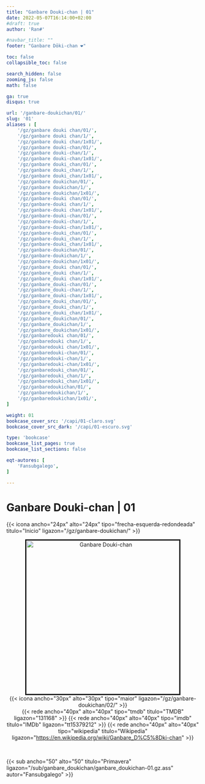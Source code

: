```yaml
---
title: "Ganbare Douki-chan | 01"
date: 2022-05-07T16:14:00+02:00
#draft: true
author: 'Ran#'

#navbar_title: ""
footer: "Ganbare Dōki-chan ❤️"

toc: false
collapsible_toc: false

search_hidden: false
zooming_js: false
math: false

ga: true
disqus: true

url: '/ganbare-doukichan/01/'
slug: '01'
aliases : [
    '/gz/ganbare douki chan/01/',
    '/gz/ganbare douki chan/1/',
    '/gz/ganbare douki chan/1x01/',
    '/gz/ganbare douki-chan/01/',
    '/gz/ganbare douki-chan/1/',
    '/gz/ganbare douki-chan/1x01/',
    '/gz/ganbare douki_chan/01/',
    '/gz/ganbare douki_chan/1/',
    '/gz/ganbare douki_chan/1x01/',
    '/gz/ganbare doukichan/01/',
    '/gz/ganbare doukichan/1/',
    '/gz/ganbare doukichan/1x01/',
    '/gz/ganbare-douki chan/01/',
    '/gz/ganbare-douki chan/1/',
    '/gz/ganbare-douki chan/1x01/',
    '/gz/ganbare-douki-chan/01/',
    '/gz/ganbare-douki-chan/1/',
    '/gz/ganbare-douki-chan/1x01/',
    '/gz/ganbare-douki_chan/01/',
    '/gz/ganbare-douki_chan/1/',
    '/gz/ganbare-douki_chan/1x01/',
    '/gz/ganbare-doukichan/01/',
    '/gz/ganbare-doukichan/1/',
    '/gz/ganbare-doukichan/1x01/',
    '/gz/ganbare_douki chan/01/',
    '/gz/ganbare_douki chan/1/',
    '/gz/ganbare_douki chan/1x01/',
    '/gz/ganbare_douki-chan/01/',
    '/gz/ganbare_douki-chan/1/',
    '/gz/ganbare_douki-chan/1x01/',
    '/gz/ganbare_douki_chan/01/',
    '/gz/ganbare_douki_chan/1/',
    '/gz/ganbare_douki_chan/1x01/',
    '/gz/ganbare_doukichan/01/',
    '/gz/ganbare_doukichan/1/',
    '/gz/ganbare_doukichan/1x01/',
    '/gz/ganbaredouki chan/01/',
    '/gz/ganbaredouki chan/1/',
    '/gz/ganbaredouki chan/1x01/',
    '/gz/ganbaredouki-chan/01/',
    '/gz/ganbaredouki-chan/1/',
    '/gz/ganbaredouki-chan/1x01/',
    '/gz/ganbaredouki_chan/01/',
    '/gz/ganbaredouki_chan/1/',
    '/gz/ganbaredouki_chan/1x01/',
    '/gz/ganbaredoukichan/01/',
    '/gz/ganbaredoukichan/1/',
    '/gz/ganbaredoukichan/1x01/',
]

weight: 01
bookcase_cover_src: '/capi/01-claro.svg'
bookcase_cover_src_dark: '/capi/01-escuro.svg'

type: 'bookcase'
bookcase_list_pages: true
bookcase_list_sections: false

eqt-autores: [
    'Fansubgalego',
]

---
```


# Ganbare Douki-chan | 01

{{< icona ancho="24px" alto="24px" tipo="frecha-esquerda-redondeada" titulo="Inicio" ligazon="/gz/ganbare-doukichan/" >}}

<div style="text-align: center">
<img style="border: 3px solid currentColor" height=400 title="Ganbare Douki-chan" alt="Ganbare Douki-chan" src="https://www.themoviedb.org/t/p/original/xWnUHvv5sCZtrP9TAyZ8blOedYq.jpg">

<br>
<div style="float: right">
{{< icona ancho="30px" alto="30px" tipo="maior" ligazon="/gz/ganbare-doukichan/02/" >}}
</div>

{{< rede ancho="40px" alto="40px" tipo="tmdb" titulo="TMDB" ligazon="131168" >}}
{{< rede ancho="40px" alto="40px" tipo="imdb" titulo="IMDb" ligazon="tt15379212" >}}
{{< rede ancho="40px" alto="40px" tipo="wikipedia" titulo="Wikipedia" ligazon="https://en.wikipedia.org/wiki/Ganbare_D%C5%8Dki-chan" >}}
</div>
<br>

{{< sub ancho="50" alto="50" titulo="Primavera" ligazon="/sub/ganbare_doukichan/ganbare_doukichan-01.gz.ass" autor="Fansubgalego" >}}
